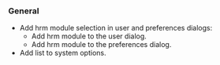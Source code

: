 ### General
- Add hrm module selection in user and preferences dialogs:
  * Add hrm module to the user dialog.
  * Add hrm module to the preferences dialog.
- Add list to system options.


